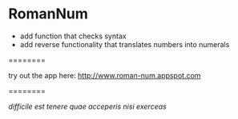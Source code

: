 RomanNum
========

- add function that checks syntax
- add reverse functionality that translates numbers into numerals

========

try out the app here: http://www.roman-num.appspot.com

========

*difficile est tenere quae acceperis nisi exerceas*

